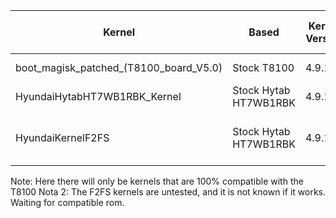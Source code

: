 | Kernel| Based | Kernel Version | Modded | Tested On T8100 |
| --- | --- | --- | --- | --- |
| boot_magisk_patched_(T8100_board_V5.0) | Stock T8100  | 4.9.170 | Patched Magisk | Yes |
| HyundaiHytabHT7WB1RBK_Kernel | Stock Hytab HT7WB1RBK | 4.9.170 | No | Yes |
| HyundaiKernelF2FS| Stock Hytab HT7WB1RBK | 4.9.170 | F2FS on Cache, Super, Data | No |


Note: Here there will only be kernels that are 100% compatible with the T8100
Nota 2: The F2FS kernels are untested, and it is not known if it works. Waiting for compatible rom.
